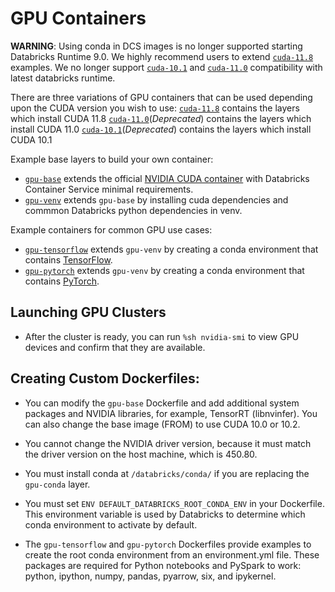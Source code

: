 # GPU Containers

**WARNING**: Using conda in DCS images is no longer supported starting Databricks Runtime 9.0. We highly recommend users to extend [`cuda-11.8`](cuda-11.8) examples.
 We no longer support [`cuda-10.1`](cuda-10.1) and [`cuda-11.0`](cuda-11.0) compatibility with latest databricks runtime.
 
There are three variations of GPU containers that can be used depending upon the CUDA version you wish to use:
[`cuda-11.8`](cuda-11.8) contains the layers which install CUDA 11.8
[`cuda-11.0`](cuda-11.0)(*Deprecated*) contains the layers which install CUDA 11.0
[`cuda-10.1`](cuda-10.1)(*Deprecated*) contains the layers which install CUDA 10.1

 
Example base layers to build your own container:
* [`gpu-base`](cuda-11.0/base) extends the official [NVIDIA CUDA container](https://hub.docker.com/r/nvidia/cuda) with Databricks Container Service minimal requirements.
* [`gpu-venv`](cuda-11.8/venv) extends `gpu-base` by installing cuda dependencies and commmon Databricks python dependencies in venv.

Example containers for common GPU use cases:
* [`gpu-tensorflow`](cuda-11.8/tensorflow) extends `gpu-venv` by creating a conda environment that contains [TensorFlow](https://www.tensorflow.org/).
* [`gpu-pytorch`](cuda-11.8/pytorch) extends `gpu-venv` by creating a conda environment that contains [PyTorch](https://pytorch.org/).

## Launching GPU Clusters
* After the cluster is ready, you can run `%sh nvidia-smi` to view GPU devices and confirm that they are available.

## Creating Custom Dockerfiles:

* You can modify the `gpu-base` Dockerfile and add additional system packages and NVIDIA libraries, for example, TensorRT (libnvinfer). You can also change the base image (FROM) to use CUDA 10.0 or 10.2.

* You cannot change the NVIDIA driver version, because it must match the driver version on the host machine, which is 450.80.

* You must install conda at `/databricks/conda/` if you are replacing the `gpu-conda` layer.

* You must set `ENV DEFAULT_DATABRICKS_ROOT_CONDA_ENV` in your Dockerfile. This environment variable is used by Databricks to determine which conda environment to activate by default.

* The `gpu-tensorflow` and `gpu-pytorch` Dockerfiles provide examples to create the root conda environment from an environment.yml file. These packages are required for Python notebooks and PySpark to work: python, ipython, numpy, pandas, pyarrow, six, and ipykernel.
